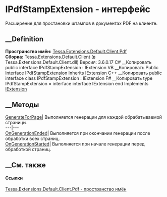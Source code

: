 # IPdfStampExtension - интерфейс
Расширение для простановки штампов в документах PDF на клиенте.
## __Definition
 **Пространство имён:**
[Tessa.Extensions.Default.Client.Pdf](N_Tessa_Extensions_Default_Client_Pdf.htm)  
 **Сборка:** Tessa.Extensions.Default.Client (в
Tessa.Extensions.Default.Client.dll) Версия: 3.6.0.17
C# __Копировать
     public interface IPdfStampExtension : IExtension
VB __Копировать
     Public Interface IPdfStampExtension
    	Inherits IExtension
C++ __Копировать
     public interface class IPdfStampExtension : IExtension
F# __Копировать
     type IPdfStampExtension = 
        interface
            interface IExtension
        end
Implements
    [IExtension](T_Tessa_Extensions_IExtension.htm)
##  __Методы
[GenerateForPage](M_Tessa_Extensions_Default_Client_Pdf_IPdfStampExtension_GenerateForPage.htm)|
Выполняется генерации для каждой обрабатываемой страницы.  
---|---  
[OnGenerationEnded](M_Tessa_Extensions_Default_Client_Pdf_IPdfStampExtension_OnGenerationEnded.htm)|
Выполняется при окончании генерации после обработки всех страниц.  
[OnGenerationStarted](M_Tessa_Extensions_Default_Client_Pdf_IPdfStampExtension_OnGenerationStarted.htm)|
Выполняется при начале генерации перед обработкой страниц.  
## __См. также
#### Ссылки
[Tessa.Extensions.Default.Client.Pdf - пространство
имён](N_Tessa_Extensions_Default_Client_Pdf.htm)
